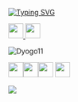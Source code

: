 [![Typing SVG](https://readme-typing-svg.demolab.com/?lines=DYOGO+11;Information+Systems)](https://git.io/typing-svg)

<a href="https://www.linkedin.com/in/dyogo-rocha-a29322275/" target="blank" > <img height="30" width="30" src="https://github.com/user-attachments/assets/52f4d265-196d-440e-b225-f9a45416d93c" /> </a>
<a href="https://www.instagram.com/dyogo11_/" target="blank" > <img height="30" width="30" src="https://github.com/user-attachments/assets/331bdea9-74cf-42dc-bf87-03b6aadc233c" /> </a>

![Dyogo11](https://github-readme-stats.vercel.app/api?username=DYOGO111&show_icons=true&theme=defalt)

<img height="30" width="30" src="https://cdn.jsdelivr.net/gh/devicons/devicon@latest/icons/css3/css3-original.svg" /><img height="30" width="30" src="https://cdn.jsdelivr.net/gh/devicons/devicon@latest/icons/tailwindcss/tailwindcss-original.svg" /><img height="30" width="30" src="https://cdn.jsdelivr.net/gh/devicons/devicon@latest/icons/html5/html5-original.svg" />
<img height="30" width="30" src="https://cdn.jsdelivr.net/gh/devicons/devicon@latest/icons/javascript/javascript-original.svg" />
          
![](https://media1.tenor.com/m/2uyENRmiUt0AAAAd/coding.gif)


